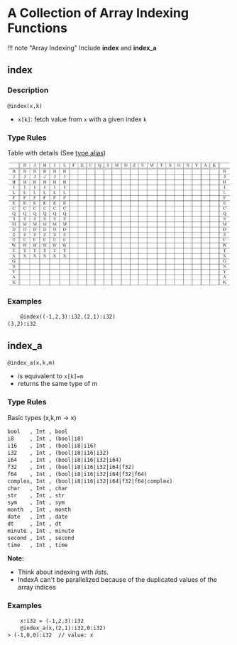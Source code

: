 # A Collection of Array Indexing Functions

!!! note "Array Indexing"
    Include **index** and **index_a**

## index

### Description

```no-highlight
@index(x,k)
```

- `x[k]`: fetch value from `x` with a given index `k`

### Type Rules

Table with details (See [type alias](../../../horseir/#types))

![index](../types/index.png)

### Examples

```no-highlight
    @index((-1,2,3):i32,(2,1):i32)
(3,2):i32
```

## index_a

```no-highlight
@index_a(x,k,m)
```

- is equivalent to `x[k]=m`
- returns the same type of m

### Type Rules

Basic types (x,k,m -> x)

```no-highlight
bool   , Int , bool 
i8     , Int , (bool|i8)
i16    , Int , (bool|i8|i16)
i32    , Int , (bool|i8|i16|i32)
i64    , Int , (bool|i8|i16|i32|i64)
f32    , Int , (bool|i8|i16|i32|i64|f32)
f64    , Int , (bool|i8|i16|i32|i64|f32|f64)
complex, Int , (bool|i8|i16|i32|i64|f32|f64|complex)
char   , Int , char
str    , Int , str    
sym    , Int , sym    
month  , Int , month  
date   , Int , date   
dt     , Int , dt     
minute , Int , minute 
second , Int , second 
time   , Int , time   
```

**Note:**

- Think about indexing with *lists*.
- IndexA can't be parallelized because of the duplicated values of the array indices

### Examples

```no-highlight
    x:i32 = (-1,2,3):i32
    @index_a(x,(2,1):i32,0:i32)
> (-1,0,0):i32  // value: x
```

